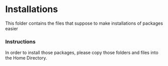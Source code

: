 # Installations
This folder contains the files that suppose to make installations of packages easier

### Instructions
In order to install those packages, please copy those folders and files into the Home Directory. 